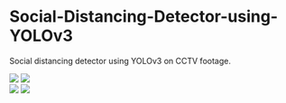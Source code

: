 # Social-Distancing-Detector-using-YOLOv3
Social distancing detector using YOLOv3 on CCTV footage.

![](vid_1.gif)
![](test_1.gif)
</br>
![](vid_2.gif)
![](test_2.gif)
